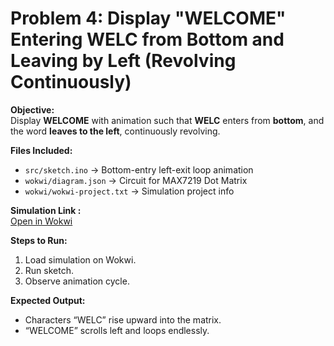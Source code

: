 # Problem 4: Display "WELCOME" Entering WELC from Bottom and Leaving by Left (Revolving Continuously)

**Objective:**  
Display **WELCOME** with animation such that **WELC** enters from **bottom**, and the word **leaves to the left**, continuously revolving.

**Files Included:**  
- `src/sketch.ino` → Bottom-entry left-exit loop animation  
- `wokwi/diagram.json` → Circuit for MAX7219 Dot Matrix  
- `wokwi/wokwi-project.txt` → Simulation project info  

**Simulation Link :**  
[Open in Wokwi](https://wokwi.com/projects/446220948065289217)

**Steps to Run:**  
1. Load simulation on Wokwi.  
2. Run sketch.  
3. Observe animation cycle.

**Expected Output:**  
- Characters “WELC” rise upward into the matrix.  
- “WELCOME” scrolls left and loops endlessly.
